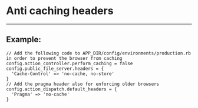 # Anti caching headers
-------

## Example:

    
    // Add the following code to APP_DIR/config/environments/production.rb in order to prevent the browser from caching
    config.action_controller.perform_caching = false
    config.public_file_server.headers = {
      'Cache-Control' => 'no-cache, no-store'
    }
    // Add the pragma header also for enforcing older browsers
    config.action_dispatch.default_headers = {  
      'Pragma' => 'no-cache' 
    } 
